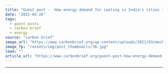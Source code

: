 ```yaml
---
title: "Guest post -  How energy demand for cooling in India's cities is changing"
date: "2021-03-26"
tags: 
  - guest posts
  - carbon brief
  - energy
source: "carbon brief"
image_url: "https://www.carbonbrief.org/wp-content/uploads/2021/03/mechanic-uses-a-hammer-to-fix-steel-guard-of-an-electric-fan-inside-a-shop-in-Mumbai-583x372.jpg"
image_fp: "/assets/img/post_thumbnails/36.jpg"
lead: ""
article_url: "https://www.carbonbrief.org/guest-post-how-energy-demand-for-cooling-in-indias-cities-is-changing"
---
```


---
